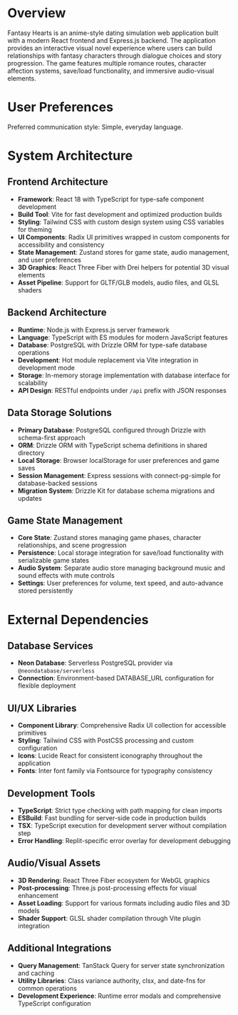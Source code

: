 # Overview

Fantasy Hearts is an anime-style dating simulation web application built with a modern React frontend and Express.js backend. The application provides an interactive visual novel experience where users can build relationships with fantasy characters through dialogue choices and story progression. The game features multiple romance routes, character affection systems, save/load functionality, and immersive audio-visual elements.

# User Preferences

Preferred communication style: Simple, everyday language.

# System Architecture

## Frontend Architecture
- **Framework**: React 18 with TypeScript for type-safe component development
- **Build Tool**: Vite for fast development and optimized production builds
- **Styling**: Tailwind CSS with custom design system using CSS variables for theming
- **UI Components**: Radix UI primitives wrapped in custom components for accessibility and consistency
- **State Management**: Zustand stores for game state, audio management, and user preferences
- **3D Graphics**: React Three Fiber with Drei helpers for potential 3D visual elements
- **Asset Pipeline**: Support for GLTF/GLB models, audio files, and GLSL shaders

## Backend Architecture
- **Runtime**: Node.js with Express.js server framework
- **Language**: TypeScript with ES modules for modern JavaScript features
- **Database**: PostgreSQL with Drizzle ORM for type-safe database operations
- **Development**: Hot module replacement via Vite integration in development mode
- **Storage**: In-memory storage implementation with database interface for scalability
- **API Design**: RESTful endpoints under `/api` prefix with JSON responses

## Data Storage Solutions
- **Primary Database**: PostgreSQL configured through Drizzle with schema-first approach
- **ORM**: Drizzle ORM with TypeScript schema definitions in shared directory
- **Local Storage**: Browser localStorage for user preferences and game saves
- **Session Management**: Express sessions with connect-pg-simple for database-backed sessions
- **Migration System**: Drizzle Kit for database schema migrations and updates

## Game State Management
- **Core State**: Zustand stores managing game phases, character relationships, and scene progression
- **Persistence**: Local storage integration for save/load functionality with serializable game states
- **Audio System**: Separate audio store managing background music and sound effects with mute controls
- **Settings**: User preferences for volume, text speed, and auto-advance stored persistently

# External Dependencies

## Database Services
- **Neon Database**: Serverless PostgreSQL provider via `@neondatabase/serverless`
- **Connection**: Environment-based DATABASE_URL configuration for flexible deployment

## UI/UX Libraries
- **Component Library**: Comprehensive Radix UI collection for accessible primitives
- **Styling**: Tailwind CSS with PostCSS processing and custom configuration
- **Icons**: Lucide React for consistent iconography throughout the application
- **Fonts**: Inter font family via Fontsource for typography consistency

## Development Tools
- **TypeScript**: Strict type checking with path mapping for clean imports
- **ESBuild**: Fast bundling for server-side code in production builds
- **TSX**: TypeScript execution for development server without compilation step
- **Error Handling**: Replit-specific error overlay for development debugging

## Audio/Visual Assets
- **3D Rendering**: React Three Fiber ecosystem for WebGL graphics
- **Post-processing**: Three.js post-processing effects for visual enhancement
- **Asset Loading**: Support for various formats including audio files and 3D models
- **Shader Support**: GLSL shader compilation through Vite plugin integration

## Additional Integrations
- **Query Management**: TanStack Query for server state synchronization and caching
- **Utility Libraries**: Class variance authority, clsx, and date-fns for common operations
- **Development Experience**: Runtime error modals and comprehensive TypeScript configuration